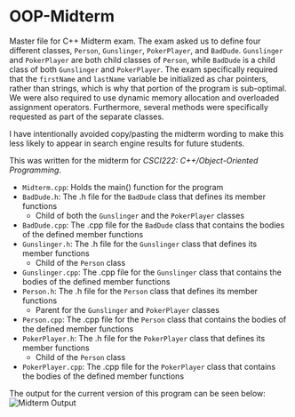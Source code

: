 # OOP-Midterm

Master file for C++ Midterm exam. The exam asked us to define four different classes, `Person`, `Gunslinger`, `PokerPlayer`, and `BadDude`. `Gunslinger` and `PokerPlayer` are both child classes of `Person`, while `BadDude` is a child class of both `Gunslinger` and `PokerPlayer`. The exam specifically required that the `firstName` and `lastName` variable be initialized as char pointers, rather than strings, which is why that portion of the program is sub-optimal. We were also required to use dynamic memory allocation and overloaded assignment operators. Furthermore, several methods were specifically requested as part of the separate classes.

I have intentionally avoided copy/pasting the midterm wording to make this less likely to appear in search engine results for future students.

This was written for the midterm for *CSCI222: C++/Object-Oriented Programming*.

- `Midterm.cpp`: Holds the main() function for the program
- `BadDude.h`: The .h file for the `BadDude` class that defines its member functions
  - Child of both the `Gunslinger` and the `PokerPlayer` classes
- `BadDude.cpp`: The .cpp file for the `BadDude` class that contains the bodies of the defined member functions
- `Gunslinger.h`: The .h file for the `Gunslinger` class that defines its member functions
  - Child of the `Person` class
- `Gunslinger.cpp`: The .cpp file for the `Gunslinger` class that contains the bodies of the defined member functions
- `Person.h`: The .h file for the `Person` class that defines its member functions
  - Parent for the `Gunslinger` and `PokerPlayer` classes
- `Person.cpp`: The .cpp file for the `Person` class that contains the bodies of the defined member functions
- `PokerPlayer.h`: The .h file for the `PokerPlayer` class that defines its member functions
  - Child of the `Person` class
- `PokerPlayer.cpp`: The .cpp file for the `PokerPlayer` class that contains the bodies of the defined member functions

The output for the current version of this program can be seen below:
![Midterm Output](https://user-images.githubusercontent.com/82683346/115977530-f7891680-a52d-11eb-84bb-95b08d59d725.jpg)
